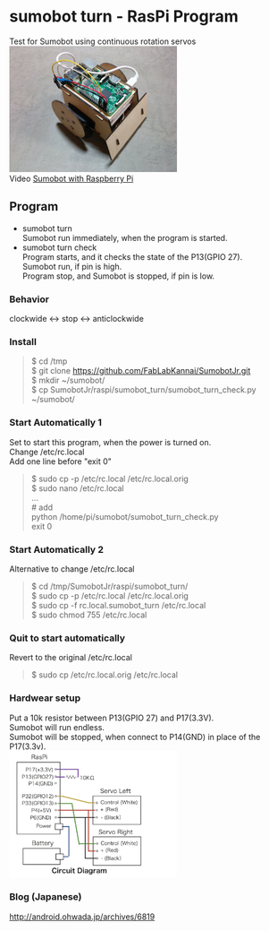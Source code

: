 # sumobot turn - RasPi Program

Test for Sumobot using  continuous rotation servos <br/>
<img src="https://github.com/FabLabKannai/SumobotJr/blob/master/docs/raspi_ver.jpg" width="300" /> <br/>
Video [Sumobot with Raspberry Pi](https://www.youtube.com/watch?v=J9WRliGs7vI) <br/>

## Program
- sumobot turn <br/>
Sumobot run immediately, when the program is started. <br/>
- sumobot turn check <br/>
Program starts, and it checks the state of the P13(GPIO 27). <br/>
Sumobot run, if pin is high. <br/>
Program stop, and Sumobot is stopped, if pin is low. <br/>

### Behavior
clockwide <-> stop <-> anticlockwide <br/>

### Install
> $ cd /tmp<br/>
$ git clone https://github.com/FabLabKannai/SumobotJr.git <br/>
$ mkdir ~/sumobot/ <br/>
$ cp SumobotJr/raspi/sumobot_turn/sumobot_turn_check.py ~/sumobot/ <br/>

### Start Automatically 1
Set to start this program, when the power is turned on. <br/>
Change /etc/rc.local <br/>
Add one line before "exit 0" <br/>
> $ sudo cp -p /etc/rc.local /etc/rc.local.orig <br/>
$ sudo nano /etc/rc.local <br/>
... <br/>
\# add <br/>
python /home/pi/sumobot/sumobot_turn_check.py <br/>
exit 0  <br/>

### Start Automatically 2
Alternative to change /etc/rc.local <br/>
> $ cd /tmp/SumobotJr/raspi/sumobot_turn/ <br/>
$ sudo cp -p /etc/rc.local /etc/rc.local.orig <br/>
$ sudo cp -f rc.local.sumobot_turn /etc/rc.local <br/>
$ sudo chmod 755 /etc/rc.local <br/>

### Quit to start automatically
Revert to the original /etc/rc.local
> $ sudo cp /etc/rc.local.orig /etc/rc.local

### Hardwear setup
Put a 10k resistor between P13(GPIO 27) and P17(3.3V).  <br/>
Sumobot will run endless. <br/>
Sumobot will be stopped, when connect to P14(GND) in place of the P17(3.3v).   <br/>
<img src="https://github.com/FabLabKannai/SumobotJr/blob/master/docs/raspi/raspi_circuit_p13.png" width="300" /> <br/>

### Blog (Japanese)
http://android.ohwada.jp/archives/6819
